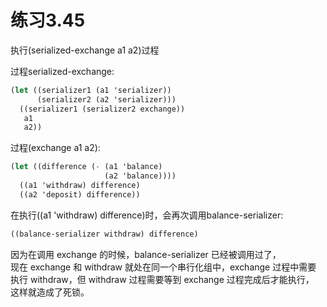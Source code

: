 # 练习3.45

执行(serialized-exchange a1 a2)过程  

过程serialized-exchange:  
```scheme
(let ((serializer1 (a1 'serializer))
	  (serializer2 (a2 'serializer)))
  ((serializer1 (serializer2 exchange))
   a1
   a2))
```

过程(exchange a1 a2):
```scheme
(let ((difference (- (a1 'balance)
					 (a2 'balance))))
  ((a1 'withdraw) difference)
  ((a2 'deposit) difference))
```

在执行((a1 'withdraw) difference)时，会再次调用balance-serializer:  
```scheme
((balance-serializer withdraw) difference)  
```
因为在调用 exchange 的时候，balance-serializer 已经被调用过了，  
现在 exchange 和 withdraw 就处在同一个串行化组中，exchange 过程中需要  
执行 withdraw，但 withdraw 过程需要等到 exchange 过程完成后才能执行，  
这样就造成了死锁。